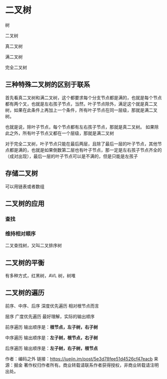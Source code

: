 # 二叉树

树

二叉树

真二叉树

满二叉树

完全二叉树

## 三种特殊二叉树的区别于联系

首先看真二叉树和满二叉树，这个都要求每个分支节点都是满的，也就是每个节点都有两个叉，也就是左右孩子节点，当然，叶子节点除外，满足这个就是真二叉树，如果在此条件上再加上一个条件，所有叶子节点在同一层级，那就是满二叉树。

也就是说，除叶子节点，每个节点都有左右孩子节点，那就是真二叉树。
如果除此之外，所有叶子节点又都在一个层级，那就是满二叉树

对于完全二叉树，叶子节点只能在最后两层，且除了最后一层的叶子节点，其他节点都是满的，也就是如果倒数第二层也有叶子节点，那一定是左右孩子节点齐全的（成对出现），最后一层的叶子节点可以是不满的，但是只能是左孩子

## 存储二叉树

可以用链表或者数组

## 二叉树的应用

### 查找

### 维持相对顺序

二叉查找树，又叫二叉排序树

## 二叉树的平衡

有多种方式，红黑树，AVL 树，树堆

## 二叉树的遍历

前序、中序、后序 深度优先遍历 相对根节点而言

层序 广度优先遍历 最好理解，实际的输出顺序

前序遍历 输出顺序是：**根节点，左子树，右子树**

中序遍历 输出顺序是：**左子树，根节点，右子树**

后序遍历 输出顺序是：**左子树，右子树，根节点**

作者：编码之外
链接：https://juejin.im/post/5e3d78fee51d4526cf47eacb
来源：掘金
著作权归作者所有。商业转载请联系作者获得授权，非商业转载请注明出处。
